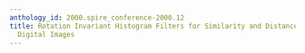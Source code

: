```yaml
---
anthology_id: 2000.spire_conference-2000.12
title: Rotation Invariant Histogram Filters for Similarity and Distance Measures between
  Digital Images
---
```

